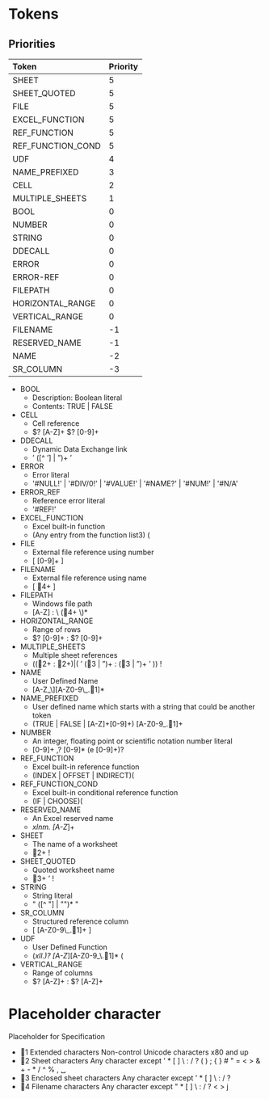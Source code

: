 # Tokens

## Priorities

| Token                  | Priority | 
| :---                   | :---     | 
| SHEET                  | 5        |
| SHEET_QUOTED           | 5        |
| FILE                   | 5        |
| EXCEL_FUNCTION         | 5        |
| REF_FUNCTION           | 5        |
| REF_FUNCTION_COND      | 5        |
| UDF                    | 4        |
| NAME_PREFIXED          | 3        |
| CELL                   | 2        |
| MULTIPLE_SHEETS        | 1        |
| BOOL                   | 0        |
| NUMBER                 | 0        | 
| STRING                 | 0        |
| DDECALL                | 0        |
| ERROR                  | 0        |
| ERROR-REF              | 0        |
| FILEPATH               | 0        |
| HORIZONTAL_RANGE       | 0        |
| VERTICAL_RANGE         | 0        |
| FILENAME               | -1       |            
| RESERVED_NAME          | -1       |
| NAME                   | -2       |
| SR_COLUMN              | -3       |


                  

* BOOL 
    * Description: Boolean literal 
    * Contents: TRUE | FALSE 
* CELL 
    * Cell reference 
    * $? [A-Z]+ $? [0-9]+ 
* DDECALL 
    * Dynamic Data Exchange link 
    * ’ ([^ ’] | ”)+ ’ 
* ERROR 
    * Error literal 
    * '#NULL!' | '#DIV/0!' | '#VALUE!' | '#NAME?' | '#NUM!' | '#N/A' 
* ERROR_REF 
    * Reference error literal 
    * '#REF!'
* EXCEL_FUNCTION 
    * Excel built-in function 
    * (Any entry from the function list3) \( 
* FILE 
    * External file reference using number 
    * \[ [0-9]+ \] 
* FILENAME 
    * External file reference using name 
    * \[ 4+ \] 
* FILEPATH 
    * Windows file path 
    * [A-Z] : \\ (4+ \\)* 
* HORIZONTAL_RANGE 
    * Range of rows 
    * $? [0-9]+ : $? [0-9]+ 
* MULTIPLE_SHEETS 
    * Multiple sheet references 
    * ((2+ : 2+)|( ’ (3 | ”)+ : (3 | ”)+ ’ )) ! 
* NAME 
    * User Defined Name 
    * [A-Z_\\][A-Z0-9\\_.1]* 
* NAME_PREFIXED 
    * User defined name which starts with a string that could be another token 
    * (TRUE | FALSE | [A-Z]+[0-9]+) [A-Z0-9_.1]+ 
* NUMBER 
    * An integer, floating point or scientific notation number literal 
    * [0-9]+ ,? [0-9]* (e [0-9]+)? 
* REF_FUNCTION 
    * Excel built-in reference function 
    * (INDEX | OFFSET | INDIRECT)\( 
* REF_FUNCTION_COND 
    * Excel built-in conditional reference function 
    * (IF | CHOOSE)\( 
* RESERVED_NAME 
    * An Excel reserved name 
    * _xlnm\. [A-Z_]+ 
* SHEET 
    * The name of a worksheet 
    * 2+ ! 
* SHEET_QUOTED 
    * Quoted worksheet name 
    * 3+ ’ ! 
* STRING 
    * String literal 
    * " ([^ "] | "")* " 
* SR_COLUMN 
    * Structured reference column 
    * \[ [A-Z0-9\\_.1]+ \] 
* UDF 
    * User Defined Function 
    * (_xll\.)? [A-Z_\][A-Z0-9_\\.1]* ( 
* VERTICAL_RANGE 
    * Range of columns 
    * $? [A-Z]+ : $? [A-Z]+ 
    
# Placeholder character 
Placeholder for Specification
* 1 Extended characters Non-control Unicode characters x80 and up
* 2 Sheet characters Any character except ’ * [ ] \ : / ? ( ) ; { } # " = < > & + - * / ^ % , ␣
* 3 Enclosed sheet characters Any character except ’ * [ ] \ : / ?
* 4 Filename characters Any character except " * [ ] \ : / ? < > j    